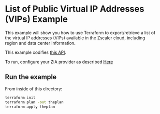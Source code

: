 # List of Public Virtual IP Addresses (VIPs) Example

This example will show you how to use Terraform to export/retrieve a list of the virtual IP addresses (VIPs) available in the Zscaler cloud, including region and data center information.

This example codifies [this API](https://help.zscaler.com/zia/api#/Traffic%20Forwarding/getZscalerNodesDetails).

To run, configure your ZIA provider as described [Here](https://github.com/willguibr/terraform-provider-zia/blob/master/docs/index.html.markdown)

## Run the example

From inside of this directory:

```bash
terraform init
terraform plan -out theplan
terraform apply theplan
```
